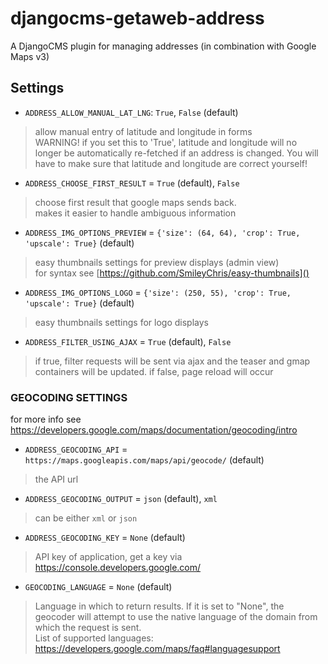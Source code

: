 # djangocms-getaweb-address
A DjangoCMS plugin for managing addresses (in combination with Google Maps v3)

## Settings

* ``ADDRESS_ALLOW_MANUAL_LAT_LNG``: ``True``, ``False`` (default)
> allow manual entry of latitude and longitude in forms<br/>
> WARNING! if you set this to 'True', latitude and longitude will no longer be automatically re-fetched if
> an address is changed. You will have to make sure that latitude and longitude are correct yourself!

* ``ADDRESS_CHOOSE_FIRST_RESULT`` = ``True`` (default), ``False``
> choose first result that google maps sends back.<br/>
> makes it easier to handle ambiguous information

* ``ADDRESS_IMG_OPTIONS_PREVIEW`` = ``{'size': (64, 64), 'crop': True, 'upscale': True}`` (default)
> easy thumbnails settings for preview displays (admin view)<br/>
> for syntax see [https://github.com/SmileyChris/easy-thumbnails]()

* ``ADDRESS_IMG_OPTIONS_LOGO`` = ``{'size': (250, 55), 'crop': True, 'upscale': True}`` (default)
> easy thumbnails settings for logo displays

* ``ADDRESS_FILTER_USING_AJAX`` = ``True`` (default), ``False``
> if true, filter requests will be sent via ajax and the teaser and gmap containers will be updated.
> if false, page reload will occur

### GEOCODING SETTINGS
for more info see https://developers.google.com/maps/documentation/geocoding/intro

* ``ADDRESS_GEOCODING_API`` = ``https://maps.googleapis.com/maps/api/geocode/`` (default)
> the API url

* ``ADDRESS_GEOCODING_OUTPUT`` = ``json`` (default), ``xml``
> can be either ``xml`` or ``json``

* ``ADDRESS_GEOCODING_KEY`` = ``None`` (default)
> API key of application, get a key via https://console.developers.google.com/

* ``GEOCODING_LANGUAGE`` = ``None`` (default)
> Language in which to return results. If it is set to "None", the geocoder will attempt to use
> the native language of the domain from which the request is sent.<br/>
> List of supported languages: https://developers.google.com/maps/faq#languagesupport